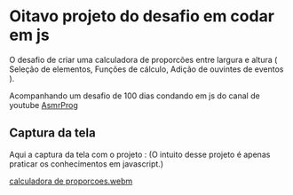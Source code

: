 # Oitavo projeto do desafio em codar em js
O desafio de criar uma calculadora de proporcões entre largura e altura ( Seleção de elementos, Funções de cálculo, Adição de ouvintes de eventos ).

Acompanhando um desafio de 100 dias condando em js do canal de youtube <a href="youtube.com/channel/UCJqXkOwrq7uBn-sn_Fvce9Q?sub_confirmation=1">AsmrProg</a>

## Captura da tela
Aqui a captura da tela com o projeto :
(O intuito desse projeto é apenas praticar os conhecimentos em javascript.)

[calculadora de proporcoes.webm](https://github.com/77971904/Desafio-decodarem-javascript08/assets/108705247/1ac514b2-e9d8-4a94-b98e-db912d850f6e)

